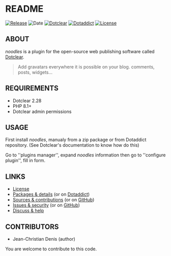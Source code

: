 # README

[![Release](https://img.shields.io/badge/release-1.2.3-a2cbe9.svg)](https://git.dotclear.watch/JcDenis/noodles/releases)
![Date](https://img.shields.io/badge/date-2023.11.04-c44d58.svg)
[![Dotclear](https://img.shields.io/badge/dotclear-v2.28-137bbb.svg)](https://fr.dotclear.org/download)
[![Dotaddict](https://img.shields.io/badge/dotaddict-official-9ac123.svg)](https://plugins.dotaddict.org/dc2/details/noodles)
[![License](https://img.shields.io/badge/license-GPL--2.0-ececec.svg)](https://git.dotclear.watch/JcDenis/noodles/src/branch/master/LICENSE)

## ABOUT

_noodles_ is a plugin for the open-source web publishing software called [Dotclear](https://www.dotclear.org).

> Add gravatars everywhere it is possible on your blog. comments, posts, widgets...

## REQUIREMENTS

* Dotclear 2.28
* PHP 8.1+
* Dotclear admin permissions

## USAGE

First install _noodles_, manualy from a zip package or from 
Dotaddict repository. (See Dotclear's documentation to know how do this)

Go to ''plugins manager'', expand _noodles_ information then 
go to ''configure plugin'', fill in form.

## LINKS

* [License](https://git.dotclear.watch/JcDenis/noodles/src/branch/master/LICENSE)
* [Packages & details](https://git.dotclear.watch/JcDenis/noodles/releases) (or on [Dotaddict](https://plugins.dotaddict.org/dc2/details/noodles))
* [Sources & contributions](https://git.dotclear.watch/JcDenis/noodles) (or on [GitHub](https://github.com/JcDenis/noodles))
* [Issues & security](https://git.dotclear.watch/JcDenis/noodles/issues) (or on [GitHub](https://github.com/JcDenis/noodles/issues))
* [Discuss & help](https://forum.dotclear.org/viewtopic.php?id=39993)

## CONTRIBUTORS

* Jean-Christian Denis (author)

You are welcome to contribute to this code.

